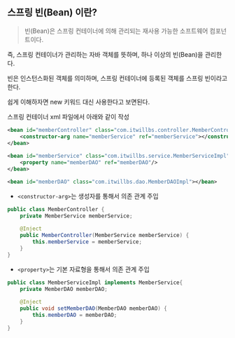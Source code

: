 ## 스프링 빈(Bean) 이란?

> 빈(Bean)은 스프링 컨테이너에 의해 관리되는 재사용 가능한 소프트웨어 컴포넌트이다. 

즉, 스프링 컨테이너가 관리하는 자바 객체를 뜻하며, 하나 이상의 빈(Bean)을 관리한다.

빈은 인스턴스화된 객체를 의미하며, 스프링 컨테이너에 등록된 객체를 스프링 빈이라고 한다. 

쉽게 이해하자면 new 키워드 대신 사용한다고 보면된다.

스프링 컨테이너 xml 파일에서 아래와 같이 작성 
```xml
<bean id="memberController" class="com.itwillbs.controller.MemberController">
	<constructor-arg name="memberService" ref="memberService"></constructor-arg>
</bean>
	
<bean id="memberService" class="com.itwillbs.service.MemberServiceImpl">
	<property name="memberDAO" ref="memberDAO"/>
</bean>

<bean id="memberDAO" class="com.itwillbs.dao.MemberDAOImpl"></bean>
```
- `<constructor-arg>`는 생성자를 통해서 의존 관계 주입
```java
public class MemberController {
	private MemberService memberService;
	
	@Inject
	public MemberController(MemberService memberService) {
		this.memberService = memberService;
	}
}
```
- `<property>`는 기본 자료형을 통해서 의존 관계 주입
```java
public class MemberServiceImpl implements MemberService{
	private MemberDAO memberDAO;
	
	@Inject
	public void setMemberDAO(MemberDAO memberDAO) {
		this.memberDAO = memberDAO;
	}
}
```
